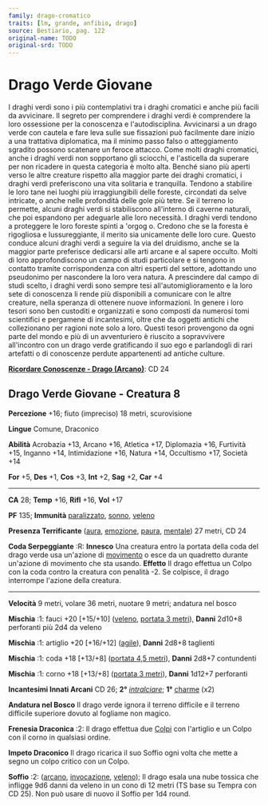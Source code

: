 ```yaml
---
family: drago-cromatico
traits: [lm, grande, anfibio, drago]
source: Bestiario, pag. 122
original-name: TODO
original-srd: TODO
---
```


# Drago Verde Giovane

I draghi verdi sono i più contemplativi tra i draghi cromatici e anche più
facili da avvicinare. Il segreto per comprendere i draghi verdi è comprendere la
loro ossessione per la conoscenza e l'autodisciplina. Avvicinarsi a un drago
verde con cautela e fare leva sulle sue fissazioni può facilmente dare inizio a
una trattativa diplomatica, ma il minimo passo falso o atteggiamento sgradito
possono scatenare un feroce attacco. Come molti draghi cromatici, anche i draghi
verdi non sopportano gli sciocchi, e l'asticella da superare per non ricadere in
questa categoria è molto alta. Benché siano più aperti verso le altre creature
rispetto alla maggior parte dei draghi cromatici, i draghi verdi preferiscono
una vita solitaria e tranquilla. Tendono a stabilire le loro tane nei luoghi più
irraggiungibili delle foreste, circondati da selve intricate, o anche nelle
profondità delle gole più tetre. Se il terreno lo permette, alcuni draghi verdi
si stabiliscono all'interno di caverne naturali, che poi espandono per adeguarle
alle loro necessità. I draghi verdi tendono a proteggere le loro foreste spinti
a 'orgog o. Credono che se la foresta è rigogliosa e lussureggiante, il merito
sia unicamente delle loro cure. Questo conduce alcuni draghi verdi a seguire la
via del druidismo, anche se la maggior parte preferisce dedicarsi alle arti
arcane e al sapere occulto. Molti di loro approfondiscono un campo di studi
particolare e si tengono in contatto tramite corrispondenza con altri esperti
del settore, adottando uno pseudonimo per nascondere la loro vera natura. A
prescindere dal campo di studi scelto, i draghi verdi sono sempre tesi
all'automiglioramento e la loro sete di conoscenza li rende più disponibili a
comunicare con le altre creature, nella speranza di ottenere nuove informazioni.
In genere i loro tesori sono ben custoditi e organizzati e sono composti da
numerosi tomi scientifici e pergamene di incantesimi, oltre che da oggetti
antichi che collezionano per ragioni note solo a loro. Questi tesori provengono
da ogni parte del mondo e più di un avventuriero è riuscito a sopravvivere
all'incontro con un drago verde gratificando il suo ego e parlandogli di rari
artefatti o di conoscenze perdute appartenenti ad antiche culture.

**[Ricordare Conoscenze - Drago (Arcano)](/azioni/abilita/ricordare-conoscenze)**:
CD 24

## Drago Verde Giovane - Creatura 8

**Percezione** +16; fiuto (impreciso) 18 metri, scurovisione

**Lingue** Comune, Draconico

**Abilità** Acrobazia +13, Arcano +16, Atletica +17, Diplomazia +16, Furtività
+15, Inganno +14, Intimidazione +16, Natura +14, Occultismo +17, Società +14

**For** +5, **Des** +1, **Cos** +3, **Int** +2, **Sag** +2, **Car** +4

---

**CA** 28; **Temp** +16, **Rifl** +16, **Vol** +17

**PF** 135; **Immunità** [paralizzato](/condizioni/paralizzato),
[sonno](/tratti/sonno), [veleno](/tratti/veleno)

**Presenza Terrificante** ([aura](/tratti/aura), [emozione](/tratti/emozione),
[paura](/tratti/paura), [mentale](/tratti/mentale)) 27 metri, CD 24

**Coda Serpeggiante** :R: **Innesco** Una creatura entro la portata della coda
del drago verde usa un'azione di [movimento](/tratti/movimento) o esce da un
quadretto durante un'azione di movimento che sta usando. **Effetto** Il drago
effettua un Colpo con la coda contro la creatura con penalità -2. Se colpisce,
il drago interrompe l'azione della creatura.

---

**Velocità** 9 metri, volare 36 metri, nuotare 9 metri; andatura nel bosco

**Mischia** :1: fauci +20 \[+15/+10] ([veleno](/tratti/veleno),
[portata 3 metri](/tratti/portata)), **Danni** 2d10+8 perforanti più 2d4 da
veleno

**Mischia** :1: artiglio +20 \[+16/+12] ([agile](/tratti/agile)), **Danni**
2d8+8 taglienti

**Mischia** :1: coda +18 \[+13/+8] ([portata 4,5 metri](/tratti/portata)),
**Danni** 2d8+7 contundenti

**Mischia** :1: corno +18 \[+13/+8] ([portata 3 metri](/tratti/portata)),
**Danni** 1d12+7 perforanti

**Incantesimi Innati Arcani** CD 26; **2°**
_[intralciare](/incantesimi/intralciare)_; **1°** [charme](/incantesimi/charme)
(x2)

**Andatura nel Bosco** Il drago verde ignora il terreno difficile e il terreno
difficile superiore dovuto al fogliame non magico.

**Frenesia Draconica** :2: Il drago effettua due [Colpi](/azioni/colpire) con
l'artiglio e un Colpo con il corno in qualsiasi ordine.

**Impeto Draconico** Il drago ricarica il suo Soffio ogni volta che mette a
segno un colpo critico con un Colpo.

**Soffio** :2: ([arcano](/tratti/arcano), [invocazione](/tratti/invocazione),
[veleno](/tratti/veleno)); Il drago esala una nube tossica che infligge 9d6
danni da veleno in un cono di 12 metri (TS base su Tempra con CD 25). Non può
usare di nuovo il Soffio per 1d4 round.
